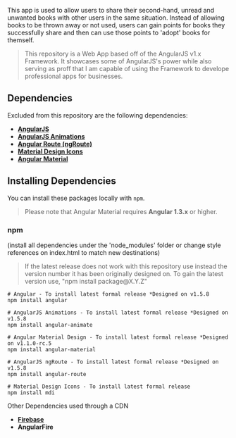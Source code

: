 This app is used to allow users to share their second-hand, unread and unwanted books with other users in the same situation. Instead of allowing books to be thrown away or not used, users can gain points for books they successfully share and then can use those points to 'adopt' books for themself.

> This repository is a Web App based off of the AngularJS v1.x Framework.
It showcases some of AngularJS's power while also serving as proff that I am capable of using the Framework to develope professional apps for businesses.

## Dependencies

Excluded from this repository are the following dependencies:

* **[AngularJS](https://www.angularjs.org/)**
* **[AngularJS Animations](https://docs.angularjs.org/guide/animations)** 
* **[Angular Route (ngRoute)](https://docs.angularjs.org/api/ngRoute)** 
* **[Material Design Icons](https://materialdesignicons.com/)** 
* **[Angular Material](https://material.angularjs.org/latest/)** 
 
## Installing Dependencies

You can install these packages locally with `npm`. 
> Please note that Angular Material requires **Angular 1.3.x** or higher. 


### npm 
(install all dependencies under the 'node_modules' folder or change style references on index.html to match new destinations)
> If the latest release does not work with this repository use instead the version number it has been originally designed on. To gain the latest version use, "npm install package&#64;X.Y.Z"

```shell
# Angular - To install latest formal release *Designed on v1.5.8
npm install angular

# AngularJS Animations - To install latest formal release *Designed on v1.5.8
npm install angular-animate

# Angular Material Design - To install latest formal release *Designed on v1.1.0-rc.5
npm install angular-material

# AngularJS ngRoute - To install latest formal release *Designed on v1.5.8
npm install angular-route

# Material Design Icons - To install latest formal release
npm install mdi

```

Other Dependencies used through a CDN
* **[Firebase](https://firebase.google.com)**
* **AngularFire**
